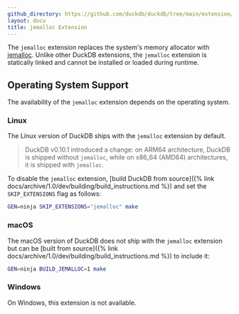 ```yaml
---
github_directory: https://github.com/duckdb/duckdb/tree/main/extension/jemalloc
layout: docu
title: jemalloc Extension
---
```


The `jemalloc` extension replaces the system's memory allocator with [jemalloc](https://jemalloc.net/).
Unlike other DuckDB extensions, the `jemalloc` extension is statically linked and cannot be installed or loaded during runtime.

## Operating System Support

The availability of the `jemalloc` extension depends on the operating system.

### Linux

The Linux version of DuckDB ships with the `jemalloc` extension by default.

> DuckDB v0.10.1 introduced a change: on ARM64 architecture, DuckDB is shipped without `jemalloc`, while on x86_64 (AMD64) architectures, it is shipped with `jemalloc`.

To disable the `jemalloc` extension, [build DuckDB from source]({% link docs/archive/1.0/dev/building/build_instructions.md %}) and set the `SKIP_EXTENSIONS` flag as follows:

```bash
GEN=ninja SKIP_EXTENSIONS="jemalloc" make
```

### macOS

The macOS version of DuckDB does not ship with the `jemalloc` extension but can be [built from source]({% link docs/archive/1.0/dev/building/build_instructions.md %}) to include it:

```bash
GEN=ninja BUILD_JEMALLOC=1 make
```

### Windows

On Windows, this extension is not available.
